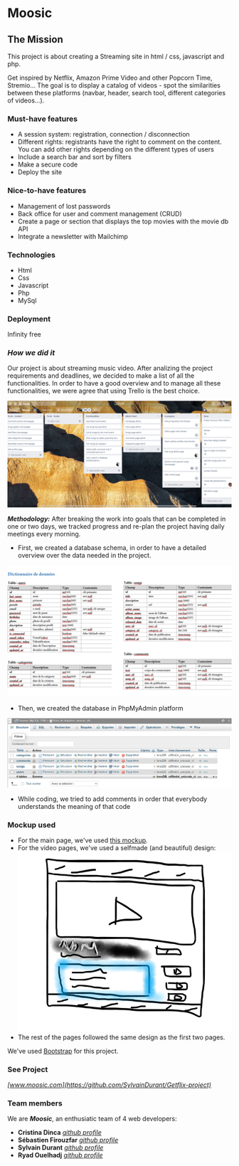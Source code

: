# Moosic

## The Mission

This project is about creating a Streaming site in html / css, javascript and php.

Get inspired by Netflix, Amazon Prime Video and other Popcorn Time, Stremio... The goal is to display a catalog of videos - spot the similarities between these platforms (navbar, header, search tool, different categories of videos…).

### Must-have features

- A session system: registration, connection / disconnection
- Different rights: registrants have the right to comment on the content. You can add other rights depending on the different types of users
- Include a search bar and sort by filters
- Make a secure code
- Deploy the site

### Nice-to-have features

- Management of lost passwords
- Back office for user and comment management (CRUD)
- Create a page or section that displays the top movies with the movie db API
- Integrate a newsletter with Mailchimp

### Technologies

- Html
- Css
- Javascript
- Php
- MySql

### Deployment

Infinity free

### *How we did it*

Our project is about streaming music video.
After analizing the project requirements and deadlines, we decided to make a list of all the functionalities.
In order to have a good overview and to manage all these functionalities, we were agree that using Trello is the best choice. 

[![](https://github.com/SylvainDurant/Getflix-project/blob/main/images/trelloCapture.png?raw=true)](https://github.com/SylvainDurant/Getflix-project/blob/main/images/trelloCapture.png?raw=true)

***Methodology:*** After breaking the work into goals that can be completed in one or two days, we tracked progress and re-plan the project having daily meetings every morning.

- First, we created a database schema, in order to have a detailed overview over the data needed in the project.

[![](https://github.com/SylvainDurant/Getflix-project/blob/main/images/DbSchemaCapture.png?raw=true)](https://github.com/SylvainDurant/Getflix-project/blob/main/images/DbSchemaCapture.png?raw=true)

- Then, we created the database in PhpMyAdmin platform

[![](https://github.com/SylvainDurant/Getflix-project/blob/main/images/DbCapture.png?raw=true)](https://github.com/SylvainDurant/Getflix-project/blob/main/images/DbCapture.png?raw=true)

- While coding, we tried to add comments in order that everybody understands the meaning of that code 

### Mockup used 
- For the main page, we've used [this mockup](http://demo.dawnthemes.com/viem/).  
- For the video pages, we've used a selfmade (and beautiful) design:  
[![](https://github.com/SylvainDurant/Getflix-project/blob/main/images/video.png?raw=true)](https://github.com/SylvainDurant/Getflix-project/blob/main/images/video.png?raw=true)
- The rest of the pages followed the same design as the first two pages.  
  
We've used [Bootstrap](https://getbootstrap.com/) for this project.
### See Project

*[www.moosic.com](https://github.com/SylvainDurant/Getflix-project)*

### Team members

We are ***Moosic***, an enthusiatic team of 4 web developers:

- **Cristina Dinca** *[github profile](https://github.com/Shticrina)*
- **Sébastien Firouzfar** *[github profile](https://github.com/SebastienFirouzfar)*
- **Sylvain Durant** *[github profile](https://github.com/SylvainDurant)*
- **Ryad Ouelhadj** *[github profile](https://github.com/ryadouelhadj)*
